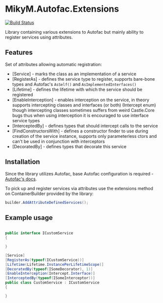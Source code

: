 # MikyM.Autofac.Extensions

[![Build Status](https://github.com/MikyM/MikyM.Autofac.Extensions/actions/workflows/release.yml/badge.svg)](https://github.com/MikyM/MikyM.Autofac.Extensions/actions)

Library containing various extensions to Autofac but mainly ability to register services using attributes.

## Features

Set of attributes allowing automatic registration:

- [Service] - marks the class as an implementation of a service
- [RegisterAs] - defines the service type to register, supports bare-bone types and Autofac's `AsSelf()` and `AsImplementedInterfaces()`
- [Lifetime] - defines the lifetime with which the service should be registered
- [EnableInterception] - enables interception on the service, in theory supports intercepting classes and interfaces (or both) (Intercept enum) though intercepting classes sometimes suffers from weird Castle.Core bugs thus when using interception it is encouraged to use interface service types
- [InterceptedBy] - defines types that should intercept calls to the service
- [FindConstructorsWith] - defines a constructor finder to use during creation of the service instance, supports only parameterless ctors and can't be used in conjunction with interceptors
- [DecoratedBy] - defines types that decorate this service

## Installation

Since the library utilizes Autofac, base Autofac configuration is required - [Autofac's docs](https://autofac.readthedocs.io/en/latest/index.html).

To pick up and register services via attributes use the extensions method on ContainerBuilder provided by the library:

```csharp
builder.AddAttributeDefinedServices();
```

## Example usage

```csharp

public interface ICustomService
{

}

[Service]
[RegisterAs(typeof(ICustomService))]
[Lifetime(Lifetime.InstancePerLifetimeScope)]
[DecoratedBy(typeof(ISomeDecorator), 1)]
[EnableInterception(Intercept.Interface)]
[InterceptedBy(typeof(ISomeInterceptor))]
public class CustomService : ICustomService
{

}

```
